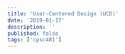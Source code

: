 ```yaml
---
title: 'User-Centered Design (UCD)'
date: '2019-01-17'
description: ''
published: false
tags: ['cpsc481']
---
```



